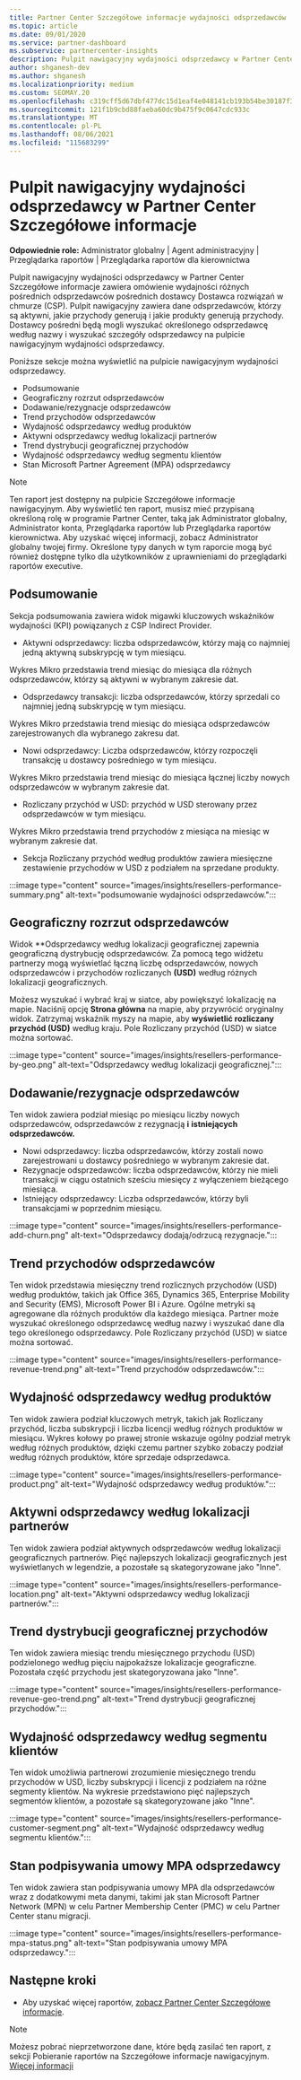 ```yaml
---
title: Partner Center Szczegółowe informacje wydajności odsprzedawców
ms.topic: article
ms.date: 09/01/2020
ms.service: partner-dashboard
ms.subservice: partnercenter-insights
description: Pulpit nawigacyjny wydajności odsprzedawcy w Partner Center Szczegółowe informacje zawiera omówienie wydajności różnych pośrednich odsprzedawców pośrednich dostawcy Dostawca rozwiązań w chmurze (CSP).
author: shganesh-dev
ms.author: shganesh
ms.localizationpriority: medium
ms.custom: SEOMAY.20
ms.openlocfilehash: c319cff5d67dbf477dc15d1eaf4e048141cb193b54be30187f385bee1532200f
ms.sourcegitcommit: 121f1b9cbd88faeba60dc9b475f9c0647cdc933c
ms.translationtype: MT
ms.contentlocale: pl-PL
ms.lasthandoff: 08/06/2021
ms.locfileid: "115683299"
---
```

# <a name="reseller-performance-dashboard-in-partner-center-insights"></a>Pulpit nawigacyjny wydajności odsprzedawcy w Partner Center Szczegółowe informacje

**Odpowiednie role:** Administrator globalny | Agent administracyjny | Przeglądarka raportów | Przeglądarka raportów dla kierownictwa

Pulpit nawigacyjny wydajności odsprzedawcy w Partner Center Szczegółowe informacje zawiera omówienie wydajności różnych pośrednich odsprzedawców pośrednich dostawcy Dostawca rozwiązań w chmurze (CSP). Pulpit nawigacyjny zawiera dane odsprzedawców, którzy są aktywni, jakie przychody generują i jakie produkty generują przychody. Dostawcy pośredni będą mogli wyszukać określonego odsprzedawcę według nazwy i wyszukać szczegóły odsprzedawcy na pulpicie nawigacyjnym wydajności odsprzedawcy.

Poniższe sekcje można wyświetlić na pulpicie nawigacyjnym wydajności odsprzedawcy.

- Podsumowanie
- Geograficzny rozrzut odsprzedawców
- Dodawanie/rezygnacje odsprzedawców 
- Trend przychodów odsprzedawców 
- Wydajność odsprzedawcy według produktów
- Aktywni odsprzedawcy według lokalizacji partnerów
- Trend dystrybucji geograficznej przychodów
- Wydajność odsprzedawcy według segmentu klientów
- Stan Microsoft Partner Agreement (MPA) odsprzedawcy

 > [!NOTE]
 > Ten raport jest dostępny na pulpicie Szczegółowe informacje nawigacyjnym. Aby wyświetlić ten raport, musisz mieć przypisaną określoną rolę w programie Partner Center, taką jak Administrator globalny, Administrator konta, Przeglądarka raportów lub Przeglądarka raportów kierownictwa. Aby uzyskać więcej informacji, zobacz Administrator globalny twojej firmy. Określone typy danych w tym raporcie mogą być również dostępne tylko dla użytkowników z uprawnieniami do przeglądarki raportów executive.

## <a name="summary"></a>Podsumowanie

Sekcja podsumowania zawiera widok migawki kluczowych wskaźników wydajności (KPI) powiązanych z CSP Indirect Provider.

- Aktywni odsprzedawcy: liczba odsprzedawców, którzy mają co najmniej jedną aktywną subskrypcję w tym miesiącu.

Wykres Mikro przedstawia trend miesiąc do miesiąca dla różnych odsprzedawców, którzy są aktywni w wybranym zakresie dat.

- Odsprzedawcy transakcji: liczba odsprzedawców, którzy sprzedali co najmniej jedną subskrypcję w tym miesiącu. 

Wykres Mikro przedstawia trend miesiąc do miesiąca odsprzedawców zarejestrowanych dla wybranego zakresu dat.

- Nowi odsprzedawcy: Liczba odsprzedawców, którzy rozpoczęli transakcję u dostawcy pośredniego w tym miesiącu. 

Wykres Mikro przedstawia trend miesiąc do miesiąca łącznej liczby nowych odsprzedawców w wybranym zakresie dat.

- Rozliczany przychód w USD: przychód w USD sterowany przez odsprzedawców w tym miesiącu. 

Wykres Mikro przedstawia trend przychodów z miesiąca na miesiąc w wybranym zakresie dat.

- Sekcja Rozliczany przychód według produktów zawiera miesięczne zestawienie przychodów w USD z podziałem na sprzedane produkty. 

:::image type="content" source="images/insights/resellers-performance-summary.png" alt-text="podsumowanie wydajności odsprzedawców.":::

## <a name="geographical-spread-of-resellers"></a>Geograficzny rozrzut odsprzedawców

Widok **Odsprzedawcy według lokalizacji geograficznej zapewnia geograficzną dystrybucję odsprzedawców. Za pomocą tego widżetu partnerzy mogą wyświetlać łączną liczbę odsprzedawców, nowych odsprzedawców i przychodów rozliczanych **(USD)** według różnych lokalizacji geograficznych.

Możesz wyszukać i wybrać kraj w siatce, aby powiększyć lokalizację na mapie. Naciśnij opcję **Strona główna** na mapie, aby przywrócić oryginalny widok. Zatrzymaj wskaźnik myszy na mapie, aby **wyświetlić rozliczany przychód (USD)** według kraju. Pole Rozliczany przychód (USD) w siatce można sortować.

:::image type="content" source="images/insights/resellers-performance-by-geo.png" alt-text="Odsprzedawcy według lokalizacji geograficznej.":::

## <a name="resellers-addchurns"></a>Dodawanie/rezygnacje odsprzedawców

Ten widok zawiera podział miesiąc po miesiącu liczby nowych odsprzedawców, odsprzedawców z rezygnacją **i** **istniejących odsprzedawców.** 

- Nowi odsprzedawcy: liczba odsprzedawców, którzy zostali nowo zarejestrowani u dostawcy pośredniego w wybranym zakresie dat.
- Rezygnacje odsprzedawców: liczba odsprzedawców, którzy nie mieli transakcji w ciągu ostatnich sześciu miesięcy z wyłączeniem bieżącego miesiąca.
- Istniejący odsprzedawcy: Liczba odsprzedawców, którzy byli transakcjami w poprzednim miesiącu.

:::image type="content" source="images/insights/resellers-performance-add-churn.png" alt-text="Odsprzedawcy dodają/odrzucą rezygnacje.":::

## <a name="resellers-revenue-trend"></a>Trend przychodów odsprzedawców 

Ten widok przedstawia miesięczny trend rozlicznych przychodów (USD) według produktów, takich jak Office 365, Dynamics 365, Enterprise Mobility and Security (EMS), Microsoft Power BI i Azure. Ogólne metryki są agregowane dla różnych produktów dla każdego miesiąca. Partner może wyszukać określonego odsprzedawcę według nazwy i wyszukać dane dla tego określonego odsprzedawcy. Pole Rozliczany przychód (USD) w siatce można sortować.

:::image type="content" source="images/insights/resellers-performance-revenue-trend.png" alt-text="Trend przychodów odsprzedawców.":::

## <a name="reseller-performance-by-products"></a>Wydajność odsprzedawcy według produktów

Ten widok zawiera podział kluczowych metryk, takich jak Rozliczany przychód, liczba subskrypcji i liczba licencji według różnych produktów w miesiącu. Wykres kołowy po prawej stronie wskazuje ogólny podział metryk według różnych produktów, dzięki czemu partner szybko zobaczy podział według różnych produktów, które sprzedaje odsprzedawca.

:::image type="content" source="images/insights/resellers-performance-product.png" alt-text="Wydajność odsprzedawcy według produktów.":::

## <a name="active-resellers-by-partner-locations"></a>Aktywni odsprzedawcy według lokalizacji partnerów

Ten widok zawiera podział aktywnych odsprzedawców według lokalizacji geograficznych partnerów. Pięć najlepszych lokalizacji geograficznych jest wyświetlanych w legendzie, a pozostałe są skategoryzowane jako "Inne".

:::image type="content" source="images/insights/resellers-performance-location.png" alt-text="Aktywni odsprzedawcy według lokalizacji partnerów.":::

## <a name="revenue-geo-distribution-trend"></a>Trend dystrybucji geograficznej przychodów

Ten widok zawiera miesiąc trendu miesięcznego przychodu (USD) podzielonego według pięciu najpokaższe lokalizacje geograficzne.  Pozostała część przychodu jest skategoryzowana jako "Inne".

:::image type="content" source="images/insights/resellers-performance-revenue-geo-trend.png" alt-text="Trend dystrybucji geograficznej przychodów.":::

## <a name="reseller-performance-by-customer-segment"></a>Wydajność odsprzedawcy według segmentu klientów

Ten widok umożliwia partnerowi zrozumienie miesięcznego trendu przychodów w USD, liczby subskrypcji i licencji z podziałem na różne segmenty klientów. Na wykresie przedstawiono pięć najlepszych segmentów klientów, a pozostałe są skategoryzowane jako "Inne".

:::image type="content" source="images/insights/resellers-performance-customer-segment.png" alt-text="Wydajność odsprzedawcy według segmentu klientów.":::

## <a name="reseller-mpa-signing-status"></a>Stan podpisywania umowy MPA odsprzedawcy

Ten widok zawiera stan podpisywania umowy MPA dla odsprzedawców wraz z dodatkowymi meta danymi, takimi jak stan Microsoft Partner Network (MPN) w celu Partner Membership Center (PMC) w celu Partner Center stanu migracji.

:::image type="content" source="images/insights/resellers-performance-mpa-status.png" alt-text="Stan podpisywania umowy MPA odsprzedawcy.":::

## <a name="next-steps"></a>Następne kroki

- Aby uzyskać więcej raportów, [zobacz Partner Center Szczegółowe informacje](partner-center-insights.md).

>[!NOTE] 
> Możesz pobrać nieprzetworzone dane, które będą zasilać ten raport, z sekcji Pobieranie raportów na Szczegółowe informacje nawigacyjnym. [Więcej informacji](insights-download-reports.md) 
